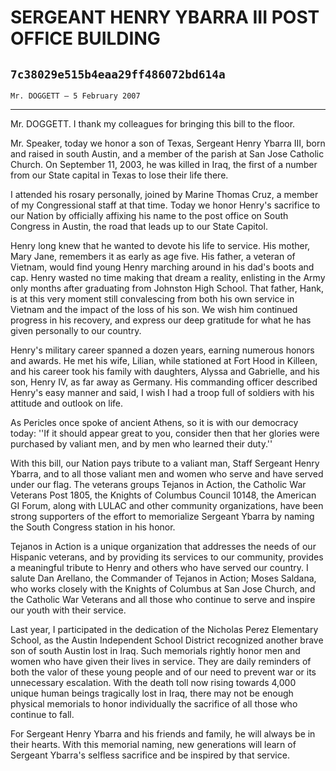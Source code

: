 # SERGEANT HENRY YBARRA III POST OFFICE BUILDING
## `7c38029e515b4eaa29ff486072bd614a`
`Mr. DOGGETT — 5 February 2007`

---


Mr. DOGGETT. I thank my colleagues for bringing this bill to the 
floor.

Mr. Speaker, today we honor a son of Texas, Sergeant Henry Ybarra 
III, born and raised in south Austin, and a member of the parish at San 
Jose Catholic Church. On September 11, 2003, he was killed in Iraq, the 
first of a number from our State capital in Texas to lose their life 
there.

I attended his rosary personally, joined by Marine Thomas Cruz, a 
member of my Congressional staff at that time. Today we honor Henry's 
sacrifice to our Nation by officially affixing his name to the post 
office on South Congress in Austin, the road that leads up to our State 
Capitol.

Henry long knew that he wanted to devote his life to service. His 
mother, Mary Jane, remembers it as early as age five. His father, a 
veteran of Vietnam, would find young Henry marching around in his dad's 
boots and cap. Henry wasted no time making that dream a reality, 
enlisting in the Army only months after graduating from Johnston High 
School. That father, Hank, is at this very moment still convalescing 
from both his own service in Vietnam and the impact of the loss of his 
son. We wish him continued progress in his recovery, and express our 
deep gratitude for what he has given personally to our country.

Henry's military career spanned a dozen years, earning numerous 
honors and awards. He met his wife, Lilian, while stationed at Fort 
Hood in Killeen, and his career took his family with daughters, Alyssa 
and Gabrielle, and his son, Henry IV, as far away as Germany. His 
commanding officer described Henry's easy manner and said, I wish I had 
a troop full of soldiers with his attitude and outlook on life.

As Pericles once spoke of ancient Athens, so it is with our democracy 
today: ''If it should appear great to you, consider then that her 
glories were purchased by valiant men, and by men who learned their 
duty.''

With this bill, our Nation pays tribute to a valiant man, Staff 
Sergeant Henry Ybarra, and to all those valiant men and women who serve 
and have served under our flag. The veterans groups Tejanos in Action, 
the Catholic War Veterans Post 1805, the Knights of Columbus Council 
10148, the American GI Forum, along with LULAC and other community 
organizations, have been strong supporters of the effort to memorialize 
Sergeant Ybarra by naming the South Congress station in his honor.

Tejanos in Action is a unique organization that addresses the needs 
of our Hispanic veterans, and by providing its services to our 
community, provides a meaningful tribute to Henry and others who have 
served our country. I salute Dan Arellano, the Commander of Tejanos in 
Action; Moses Saldana, who works closely with the Knights of Columbus 
at San Jose Church, and the Catholic War Veterans and all those who 
continue to serve and inspire our youth with their service.

Last year, I participated in the dedication of the Nicholas Perez 
Elementary School, as the Austin Independent School District recognized 
another brave son of south Austin lost in Iraq. Such memorials rightly 
honor men and women who have given their lives in service. They are 
daily reminders of both the valor of these young people and of our need 
to prevent war or its unnecessary escalation. With the death toll now 
rising towards 4,000 unique human beings tragically lost in Iraq, there 
may not be enough physical memorials to honor individually the 
sacrifice of all those who continue to fall.

For Sergeant Henry Ybarra and his friends and family, he will always 
be in their hearts. With this memorial naming, new generations will 
learn of Sergeant Ybarra's selfless sacrifice and be inspired by that 
service.